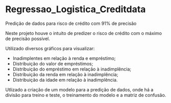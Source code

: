 # Regressao_Logistica_Creditdata
Predição de dados para risco de crédito com 91% de precisão

Neste projeto houve o intuito de predizer o risco de crédito com o máximo de precisão possível.

Utilizado diversos gráficos para visualizar:
- Inadimplentes em relação à renda e empréstimo; 
- Distribuição do valor de empréstimos;
- Distribuição do empréstimo em relação à inadimplência;
- Distribuição da renda em relação à inadimplência;
- Distribuição da idade em relação à inadimplência.

Utlizado a criação de um modelo para a predição de dados, onde há a divisão para treino e teste, o treinamento do modelo e a matriz de confusão.
